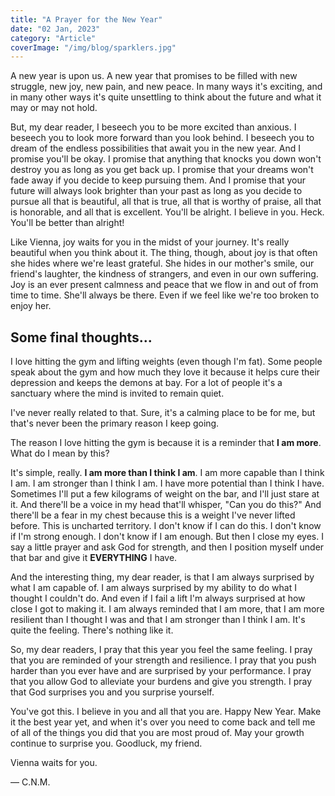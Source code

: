 ```yaml
---
title: "A Prayer for the New Year"
date: "02 Jan, 2023"
category: "Article"
coverImage: "/img/blog/sparklers.jpg"
---
```


A new year is upon us. A new year that promises to be filled with new struggle, new joy, new pain, and new peace. In many ways it's exciting, and in many other ways it's quite unsettling to think about the future and what it may or may not hold.

But, my dear reader, I beseech you to be more excited than anxious. I beseech you to look more forward than you look behind. I beseech you to dream of the endless possibilities that await you in the new year. And I promise you'll be okay. I promise that anything that knocks you down won't destroy you as long as you get back up. I promise that your dreams won't fade away if you decide to keep pursuing them. And I promise that your future will always look brighter than your past as long as you decide to pursue all that is beautiful, all that is true, all that is worthy of praise, all that is honorable, and all that is excellent. You'll be alright. I believe in you. Heck. You'll be better than alright!

Like Vienna, joy waits for you in the midst of your journey. It's really beautiful when you think about it. The thing, though, about joy is that often she hides where we're least grateful. She hides in our mother's smile, our friend's laughter, the kindness of strangers, and even in our own suffering. Joy is an ever present calmness and peace that we flow in and out of from time to time. She'll always be there. Even if we feel like we're too broken to enjoy her.

## Some final thoughts...

I love hitting the gym and lifting weights (even though I'm fat). Some people speak about the gym and how much they love it because it helps cure their depression and keeps the demons at bay. For a lot of people it's a sanctuary where the mind is invited to remain quiet.

I've never really related to that. Sure, it's a calming place to be for me, but that's never been the primary reason I keep going.

The reason I love hitting the gym is because it is a reminder that **I am more**.  
What do I mean by this?

It's simple, really. **I am more than I think I am**. I am more capable than I think I am. I am stronger than I think I am. I have more potential than I think I have.
Sometimes I'll put a few kilograms of weight on the bar, and I'll just stare at it. And there'll be a voice in my head that'll whisper, "Can you do this?" And there'll be a fear in my chest because this is a weight I've never lifted before. This is uncharted territory. I don't know if I can do this. I don't know if I'm strong enough. I don't know if I am enough. But then I close my eyes. I say a little prayer and ask God for strength, and then I position myself under that bar and give it **EVERYTHING** I have.

And the interesting thing, my dear reader, is that I am always surprised by what I am capable of. I am always surprised by my ability to do what I thought I couldn't do. And even if I fail a lift I'm always surprised at how close I got to making it. I am always reminded that I am more, that I am more resilient than I thought I was and that I am stronger than I think I am. It's quite the feeling. There's nothing like it.

So, my dear readers, I pray that this year you feel the same feeling. I pray that you are reminded of your strength and resilience. I pray that you push harder than you ever have and are surprised by your performance. I pray that you allow God to alleviate your burdens and give you strength. I pray that God surprises you and you surprise yourself.

You've got this. I believe in you and all that you are. Happy New Year. Make it the best year yet, and when it's over you need to come back and tell me of all of the things you did that you are most proud of. May your growth continue to surprise you. Goodluck, my friend.

Vienna waits for you.

— C.N.M.
